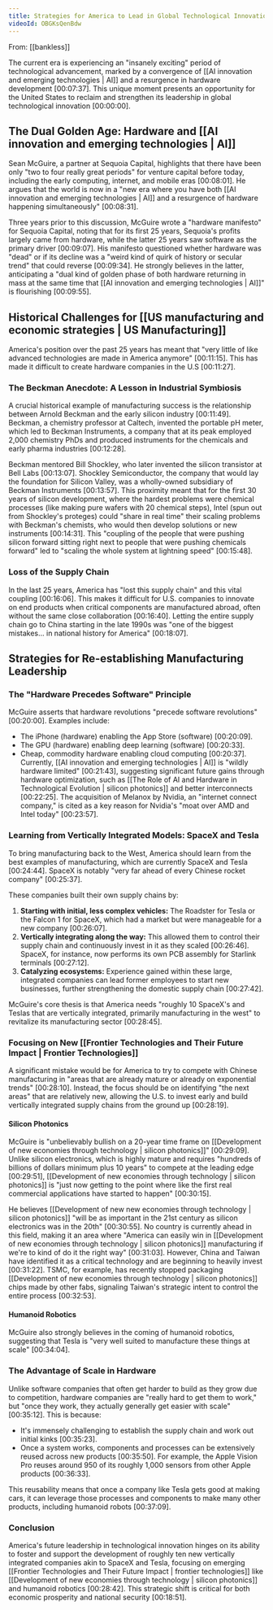 ```yaml
---
title: Strategies for America to Lead in Global Technological Innovation
videoId: OBGKsQenBdw
---
```


From: [[bankless]] <br/> 

The current era is experiencing an "insanely exciting" period of technological advancement, marked by a convergence of [[AI innovation and emerging technologies | AI]] and a resurgence in hardware development <a class="yt-timestamp" data-t="00:07:37">[00:07:37]</a>. This unique moment presents an opportunity for the United States to reclaim and strengthen its leadership in global technological innovation <a class="yt-timestamp" data-t="00:00:00">[00:00:00]</a>.

## The Dual Golden Age: Hardware and [[AI innovation and emerging technologies | AI]]

Sean McGuire, a partner at Sequoia Capital, highlights that there have been only "two to four really great periods" for venture capital before today, including the early computing, internet, and mobile eras <a class="yt-timestamp" data-t="00:08:01">[00:08:01]</a>. He argues that the world is now in a "new era where you have both [[AI innovation and emerging technologies | AI]] and a resurgence of hardware happening simultaneously" <a class="yt-timestamp" data-t="00:08:31">[00:08:31]</a>.

Three years prior to this discussion, McGuire wrote a "hardware manifesto" for Sequoia Capital, noting that for its first 25 years, Sequoia's profits largely came from hardware, while the latter 25 years saw software as the primary driver <a class="yt-timestamp" data-t="00:09:07">[00:09:07]</a>. His manifesto questioned whether hardware was "dead" or if its decline was a "weird kind of quirk of history or secular trend" that could reverse <a class="yt-timestamp" data-t="00:09:34">[00:09:34]</a>. He strongly believes in the latter, anticipating a "dual kind of golden phase of both hardware returning in mass at the same time that [[AI innovation and emerging technologies | AI]]" is flourishing <a class="yt-timestamp" data-t="00:09:55">[00:09:55]</a>.

## Historical Challenges for [[US manufacturing and economic strategies | US Manufacturing]]

America's position over the past 25 years has meant that "very little of like advanced technologies are made in America anymore" <a class="yt-timestamp" data-t="00:11:15">[00:11:15]</a>. This has made it difficult to create hardware companies in the U.S <a class="yt-timestamp" data-t="00:11:27">[00:11:27]</a>.

### The Beckman Anecdote: A Lesson in Industrial Symbiosis
A crucial historical example of manufacturing success is the relationship between Arnold Beckman and the early silicon industry <a class="yt-timestamp" data-t="00:11:49">[00:11:49]</a>. Beckman, a chemistry professor at Caltech, invented the portable pH meter, which led to Beckman Instruments, a company that at its peak employed 2,000 chemistry PhDs and produced instruments for the chemicals and early pharma industries <a class="yt-timestamp" data-t="00:12:28">[00:12:28]</a>.

Beckman mentored Bill Shockley, who later invented the silicon transistor at Bell Labs <a class="yt-timestamp" data-t="00:13:07">[00:13:07]</a>. Shockley Semiconductor, the company that would lay the foundation for Silicon Valley, was a wholly-owned subsidiary of Beckman Instruments <a class="yt-timestamp" data-t="00:13:57">[00:13:57]</a>. This proximity meant that for the first 30 years of silicon development, where the hardest problems were chemical processes (like making pure wafers with 20 chemical steps), Intel (spun out from Shockley's proteges) could "share in real time" their scaling problems with Beckman's chemists, who would then develop solutions or new instruments <a class="yt-timestamp" data-t="00:14:31">[00:14:31]</a>. This "coupling of the people that were pushing silicon forward sitting right next to people that were pushing chemicals forward" led to "scaling the whole system at lightning speed" <a class="yt-timestamp" data-t="00:15:48">[00:15:48]</a>.

### Loss of the Supply Chain
In the last 25 years, America has "lost this supply chain" and this vital coupling <a class="yt-timestamp" data-t="00:16:06">[00:16:06]</a>. This makes it difficult for U.S. companies to innovate on end products when critical components are manufactured abroad, often without the same close collaboration <a class="yt-timestamp" data-t="00:16:40">[00:16:40]</a>. Letting the entire supply chain go to China starting in the late 1990s was "one of the biggest mistakes... in national history for America" <a class="yt-timestamp" data-t="00:18:07">[00:18:07]</a>.

## Strategies for Re-establishing Manufacturing Leadership

### The "Hardware Precedes Software" Principle
McGuire asserts that hardware revolutions "precede software revolutions" <a class="yt-timestamp" data-t="00:20:00">[00:20:00]</a>. Examples include:
*   The iPhone (hardware) enabling the App Store (software) <a class="yt-timestamp" data-t="00:20:09">[00:20:09]</a>.
*   The GPU (hardware) enabling deep learning (software) <a class="yt-timestamp" data-t="00:20:33">[00:20:33]</a>.
*   Cheap, commodity hardware enabling cloud computing <a class="yt-timestamp" data-t="00:20:37">[00:20:37]</a>.
Currently, [[AI innovation and emerging technologies | AI]] is "wildly hardware limited" <a class="yt-timestamp" data-t="00:21:43">[00:21:43]</a>, suggesting significant future gains through hardware optimization, such as [[The Role of AI and Hardware in Technological Evolution | silicon photonics]] and better interconnects <a class="yt-timestamp" data-t="00:22:25">[00:22:25]</a>. The acquisition of Melanox by Nvidia, an "internet connect company," is cited as a key reason for Nvidia's "moat over AMD and Intel today" <a class="yt-timestamp" data-t="00:23:57">[00:23:57]</a>.

### Learning from Vertically Integrated Models: SpaceX and Tesla
To bring manufacturing back to the West, America should learn from the best examples of manufacturing, which are currently SpaceX and Tesla <a class="yt-timestamp" data-t="00:24:44">[00:24:44]</a>. SpaceX is notably "very far ahead of every Chinese rocket company" <a class="yt-timestamp" data-t="00:25:37">[00:25:37]</a>.

These companies built their own supply chains by:
1.  **Starting with initial, less complex vehicles:** The Roadster for Tesla or the Falcon 1 for SpaceX, which had a market but were manageable for a new company <a class="yt-timestamp" data-t="00:26:07">[00:26:07]</a>.
2.  **Vertically integrating along the way:** This allowed them to control their supply chain and continuously invest in it as they scaled <a class="yt-timestamp" data-t="00:26:46">[00:26:46]</a>. SpaceX, for instance, now performs its own PCB assembly for Starlink terminals <a class="yt-timestamp" data-t="00:27:12">[00:27:12]</a>.
3.  **Catalyzing ecosystems:** Experience gained within these large, integrated companies can lead former employees to start new businesses, further strengthening the domestic supply chain <a class="yt-timestamp" data-t="00:27:42">[00:27:42]</a>.

McGuire's core thesis is that America needs "roughly 10 SpaceX's and Teslas that are vertically integrated, primarily manufacturing in the west" to revitalize its manufacturing sector <a class="yt-timestamp" data-t="00:28:45">[00:28:45]</a>.

### Focusing on New [[Frontier Technologies and Their Future Impact | Frontier Technologies]]
A significant mistake would be for America to try to compete with Chinese manufacturing in "areas that are already mature or already on exponential trends" <a class="yt-timestamp" data-t="00:28:10">[00:28:10]</a>. Instead, the focus should be on identifying "the next areas" that are relatively new, allowing the U.S. to invest early and build vertically integrated supply chains from the ground up <a class="yt-timestamp" data-t="00:28:19">[00:28:19]</a>.

#### Silicon Photonics
McGuire is "unbelievably bullish on a 20-year time frame on [[Development of new economies through technology | silicon photonics]]" <a class="yt-timestamp" data-t="00:29:09">[00:29:09]</a>. Unlike silicon electronics, which is highly mature and requires "hundreds of billions of dollars minimum plus 10 years" to compete at the leading edge <a class="yt-timestamp" data-t="00:29:51">[00:29:51]</a>, [[Development of new economies through technology | silicon photonics]] is "just now getting to the point where like the first real commercial applications have started to happen" <a class="yt-timestamp" data-t="00:30:15">[00:30:15]</a>.

He believes [[Development of new new economies through technology | silicon photonics]] "will be as important in the 21st century as silicon electronics was in the 20th" <a class="yt-timestamp" data-t="00:30:55">[00:30:55]</a>. No country is currently ahead in this field, making it an area where "America can easily win in [[Development of new economies through technology | silicon photonics]] manufacturing if we're to kind of do it the right way" <a class="yt-timestamp" data-t="00:31:03">[00:31:03]</a>. However, China and Taiwan have identified it as a critical technology and are beginning to heavily invest <a class="yt-timestamp" data-t="00:31:22">[00:31:22]</a>. TSMC, for example, has recently stopped packaging [[Development of new economies through technology | silicon photonics]] chips made by other fabs, signaling Taiwan's strategic intent to control the entire process <a class="yt-timestamp" data-t="00:32:53">[00:32:53]</a>.

#### Humanoid Robotics
McGuire also strongly believes in the coming of humanoid robotics, suggesting that Tesla is "very well suited to manufacture these things at scale" <a class="yt-timestamp" data-t="00:34:04">[00:34:04]</a>.

### The Advantage of Scale in Hardware
Unlike software companies that often get harder to build as they grow due to competition, hardware companies are "really hard to get them to work," but "once they work, they actually generally get easier with scale" <a class="yt-timestamp" data-t="00:35:12">[00:35:12]</a>. This is because:
*   It's immensely challenging to establish the supply chain and work out initial kinks <a class="yt-timestamp" data-t="00:35:23">[00:35:23]</a>.
*   Once a system works, components and processes can be extensively reused across new products <a class="yt-timestamp" data-t="00:35:50">[00:35:50]</a>. For example, the Apple Vision Pro reuses around 950 of its roughly 1,000 sensors from other Apple products <a class="yt-timestamp" data-t="00:36:33">[00:36:33]</a>.

This reusability means that once a company like Tesla gets good at making cars, it can leverage those processes and components to make many other products, including humanoid robots <a class="yt-timestamp" data-t="00:37:09">[00:37:09]</a>.

### Conclusion
America's future leadership in technological innovation hinges on its ability to foster and support the development of roughly ten new vertically integrated companies akin to SpaceX and Tesla, focusing on emerging [[Frontier Technologies and Their Future Impact | frontier technologies]] like [[Development of new economies through technology | silicon photonics]] and humanoid robotics <a class="yt-timestamp" data-t="00:28:42">[00:28:42]</a>. This strategic shift is critical for both economic prosperity and national security <a class="yt-timestamp" data-t="00:18:51">[00:18:51]</a>.